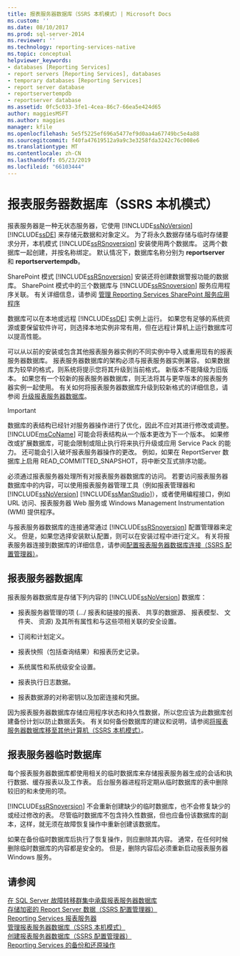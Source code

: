 ```yaml
---
title: 报表服务器数据库（SSRS 本机模式）| Microsoft Docs
ms.custom: ''
ms.date: 08/10/2017
ms.prod: sql-server-2014
ms.reviewer: ''
ms.technology: reporting-services-native
ms.topic: conceptual
helpviewer_keywords:
- databases [Reporting Services]
- report servers [Reporting Services], databases
- temporary databases [Reporting Services]
- report server database
- reportservertempdb
- reportserver database
ms.assetid: 0fc5c033-3fe1-4cea-86c7-66ea5e424d65
author: maggiesMSFT
ms.author: maggies
manager: kfile
ms.openlocfilehash: 5e5f5225ef696a5477ef9d0aa4a67749bc5e4a88
ms.sourcegitcommit: f40fa47619512a9a9c3e3258fda3242c76c008e6
ms.translationtype: MT
ms.contentlocale: zh-CN
ms.lasthandoff: 05/23/2019
ms.locfileid: "66103444"
---
```

# <a name="report-server-database-ssrs-native-mode"></a>报表服务器数据库（SSRS 本机模式）
  报表服务器是一种无状态服务器，它使用 [!INCLUDE[ssNoVersion](../../includes/ssnoversion-md.md)] [!INCLUDE[ssDE](../../includes/ssde-md.md)] 来存储元数据和对象定义。 为了将永久数据存储与临时存储要求分开，本机模式 [!INCLUDE[ssRSnoversion](../../includes/ssrsnoversion-md.md)] 安装使用两个数据库。 这两个数据库一起创建，并按名称绑定。 默认情况下，数据库名称分别为 **reportserver** 和 **reportservertempdb**。  
  
 SharePoint 模式 [!INCLUDE[ssRSnoversion](../../includes/ssrsnoversion-md.md)] 安装还将创建数据警报功能的数据库。 SharePoint 模式中的三个数据库与 [!INCLUDE[ssRSnoversion](../../includes/ssrsnoversion-md.md)] 服务应用程序关联。 有关详细信息，请参阅 [管理 Reporting Services SharePoint 服务应用程序](../manage-a-reporting-services-sharepoint-service-application.md)  
  
 数据库可以在本地或远程 [!INCLUDE[ssDE](../../includes/ssde-md.md)] 实例上运行。 如果您有足够的系统资源或要保留软件许可，则选择本地实例非常有用，但在远程计算机上运行数据库可以提高性能。  
  
 可以从以前的安装或包含其他报表服务器实例的不同实例中导入或重用现有的报表服务器数据库。 报表服务器数据库的架构必须与报表服务器实例兼容。 如果数据库为较早的格式，则系统将提示您将其升级到当前格式。 新版本不能降级为旧版本。 如果您有一个较新的报表服务器数据库，则无法将其与更早版本的报表服务器实例一起使用。 有关如何将报表服务器数据库升级到较新格式的详细信息，请参阅 [升级报表服务器数据库](../install-windows/upgrade-a-report-server-database.md)。  
  
> [!IMPORTANT]  
>  数据库的表结构已经针对服务器操作进行了优化，因此不应对其进行修改或调整。 [!INCLUDE[msCoName](../../includes/msconame-md.md)] 可能会将表结构从一个版本更改为下一个版本。 如果修改或扩展数据库，可能会限制或阻止执行将来执行升级或应用 Service Pack 的能力。 还可能会引入破坏报表服务器操作的更改。 例如，如果在 ReportServer 数据库上启用 READ_COMMITTED_SNAPSHOT，将中断交互式排序功能。  
  
 必须通过报表服务器处理所有对报表服务器数据库的访问。 若要访问报表服务器数据库中的内容，可以使用报表服务器管理工具（例如报表管理器和 [!INCLUDE[ssNoVersion](../../includes/ssnoversion-md.md)] [!INCLUDE[ssManStudio](../../includes/ssmanstudio-md.md)]），或者使用编程接口，例如 URL 访问、报表服务器 Web 服务或 Windows Management Instrumentation (WMI) 提供程序。  
  
 与报表服务器数据库的连接通常通过 [!INCLUDE[ssRSnoversion](../../includes/ssrsnoversion-md.md)] 配置管理器来定义。 但是，如果您选择安装默认配置，则可以在安装过程中进行定义。 有关将报表服务器连接到数据库的详细信息，请参阅[配置报表服务器数据库连接（SSRS 配置管理器）](../../sql-server/install/configure-a-report-server-database-connection-ssrs-configuration-manager.md)。  
  
## <a name="report-server-database"></a>报表服务器数据库  
 报表服务器数据库是存储下列内容的 [!INCLUDE[ssNoVersion](../../includes/ssnoversion-md.md)] 数据库：  
  
-   报表服务器管理的项 (.../ 报表和链接的报表、 共享的数据源、 报表模型、 文件夹、 资源) 及其所有属性和与这些项相关联的安全设置。  
  
-   订阅和计划定义。  
  
-   报表快照（包括查询结果）和报表历史记录。  
  
-   系统属性和系统级安全设置。  
  
-   报表执行日志数据。  
  
-   报表数据源的对称密钥以及加密连接和凭据。  
  
 因为报表服务器数据库存储应用程序状态和持久性数据，所以您应该为此数据库创建备份计划以防止数据丢失。 有关如何备份数据库的建议和说明，请参阅[将报表服务器数据库移至其他计算机（SSRS 本机模式）](moving-the-report-server-databases-to-another-computer-ssrs-native-mode.md)。  
  
## <a name="report-server-temporary-database"></a>报表服务器临时数据库  
 每个报表服务器数据库都使用相关的临时数据库来存储报表服务器生成的会话和执行数据、缓存报表以及工作表。 后台服务器进程将定期从临时数据库的表中删除较旧的和未使用的项。  
  
 [!INCLUDE[ssRSnoversion](../../includes/ssrsnoversion-md.md)] 不会重新创建缺少的临时数据库，也不会修复缺少的或经过修改的表。 尽管临时数据库不包含持久性数据，但也应备份该数据库的副本，这样，就无须在故障恢复操作中重新创建该数据库。  
  
 如果在备份临时数据库后执行了恢复操作，则应删除其内容。 通常，在任何时候删除临时数据库的内容都是安全的。 但是，删除内容后必须重新启动报表服务器 Windows 服务。  
  
## <a name="see-also"></a>请参阅  
 [在 SQL Server 故障转移群集中承载报表服务器数据库](../install-windows/host-a-report-server-database-in-a-sql-server-failover-cluster.md)   
 [存储加密的 Report Server 数据（SSRS 配置管理器）](../install-windows/ssrs-encryption-keys-store-encrypted-report-server-data.md)   
 [Reporting Services 报表服务器](../reporting-services-report-server.md)   
 [管理报表服务器数据库（SSRS 本机模式）](report-server-database-ssrs-native-mode.md)   
 [创建报表服务器数据库（SSRS 配置管理器）](../../sql-server/install/create-a-report-server-database-ssrs-configuration-manager.md)   
 [Reporting Services 的备份和还原操作](../install-windows/backup-and-restore-operations-for-reporting-services.md)  
  
  
